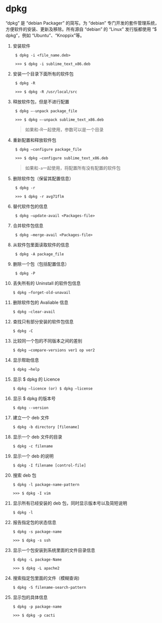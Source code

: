 # dpkg

“dpkg” 是 “debian Packager” 的简写。为 “debian” 专门开发的套件管理系统，方便软件的安装、更新及移除。所有源自 “debian” 的 “Linux” 发行版都使用 “$ dpkg”，例如 “Ubuntu”、“Knoppix”等。

1. 安装软件

        $ dpkg -i <file_name.deb>

        >>> $ dpkg -i sublime_text_x86.deb

2. 安装一个目录下面所有的软件包

        $ dpkg -R

        >>> $ dpkg -R /usr/local/src

3. 释放软件包，但是不进行配置

        $ dpkg –-unpack package_file

        >>> $ dpkg –-unpack sublime_text_x86.deb

    > 如果和-R一起使用，参数可以是一个目录

4. 重新配置和释放软件包

        $ dpkg –configure package_file

        >>> $ dpkg –configure sublime_text_x86.deb

    > 如果和`-a`一起使用，将配置所有没有配置的软件包

5. 删除软件包（保留其配置信息）

        $ dpkg -r

        >>> $ dpkg -r avg71flm

6. 替代软件包的信息

        $ dpkg –update-avail <Packages-file>

7. 合并软件包信息

        $ dpkg –merge-avail <Packages-file>

8. 从软件包里面读取软件的信息

        $ dpkg -A package_file

9. 删除一个包（包括配置信息）

        $ dpkg -P

10. 丢失所有的 Uninstall 的软件包信息

        $ dpkg –forget-old-unavail

11. 删除软件包的 Avaliable 信息

        $ dpkg –clear-avail

12. 查找只有部分安装的软件包信息

        $ dpkg -C

13. 比较同一个包的不同版本之间的差别

        $ dpkg –compare-versions ver1 op ver2

14. 显示帮助信息

        $ dpkg –help

15. 显示 $ dpkg 的 Licence

        $ dpkg –licence (or) $ dpkg –license

16. 显示 $ dpkg 的版本号

        $ dpkg --version

17. 建立一个 deb 文件

        $ dpkg -b directory [filename]

18. 显示一个 deb 文件的目录

        $ dpkg -c filename

19. 显示一个 deb 的说明

        $ dpkg -I filename [control-file]

20. 搜索 deb 包

        $ dpkg -l package-name-pattern

        >>> $ dpkg -I vim

21. 显示所有已经安装的 deb 包，同时显示版本号以及简短说明

        $ dpkg -l

22. 报告指定包的状态信息

        $ dpkg -s package-name

        >>> $ dpkg -s ssh

23. 显示一个包安装到系统里面的文件目录信息

        $ dpkg -L package-Name

        >>> $ dpkg -L apache2

24. 搜索指定包里面的文件（模糊查询)

        $ dpkg -S filename-search-pattern

25. 显示包的具体信息

        $ dpkg -p package-name

        >>> $ dpkg -p cacti
